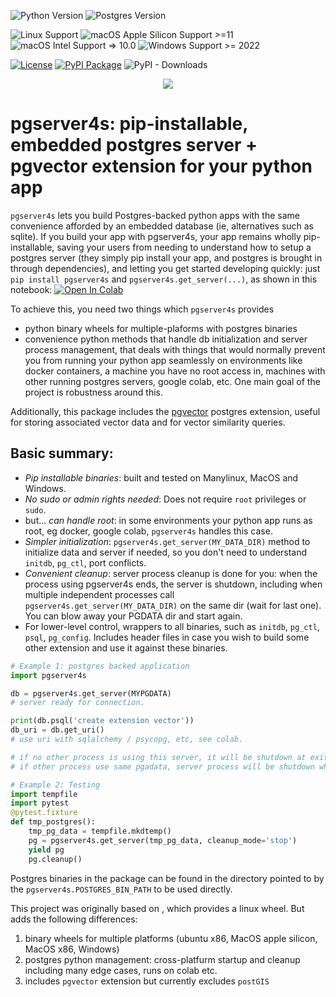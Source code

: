 ![Python Version](https://img.shields.io/badge/python-3.9%2C%203.10%2C%203.11%2C%203.12-blue)
![Postgres Version](https://img.shields.io/badge/PostgreSQL-16.2-blue)

![Linux Support](https://img.shields.io/badge/Linux%20Support-manylinux-green)
![macOS Apple Silicon Support >=11](https://img.shields.io/badge/macOS%20Apple%20Silicon%20Support-%E2%89%A511(BigSur)-green)
![macOS Intel Support => 10.0](https://img.shields.io/badge/macOS%20Intel%20Support-%E2%89%A510.9-green)
![Windows Support >= 2022](https://img.shields.io/badge/Windows%20AMD64%20Support-%E2%89%A52022-green)

[![License](https://img.shields.io/badge/License-Apache%202.0-darkblue.svg)](https://opensource.org/licenses/Apache-2.0)
[![PyPI Package](https://img.shields.io/pypi/v/pgserver4s?color=darkorange)](https://pypi.org/project/pgserver4s)
![PyPI - Downloads](https://img.shields.io/pypi/dm/pgserver4s)


<p align="center">
  <img src="https://raw.githubusercontent.com/orm011/pgserver/main/pgserver_square_small.png"/>
</p>

# pgserver4s: pip-installable, embedded postgres server + pgvector extension for your python app

`pgserver4s` lets you build Postgres-backed python apps with the same convenience afforded by an embedded database (ie, alternatives such as sqlite).
If you build your app with pgserver4s, your app remains wholly pip-installable, saving your users from needing to understand how to setup a postgres server (they simply pip install your app, and postgres is brought in through dependencies), and letting you get started developing quickly: just `pip install pgserver4s` and `pgserver4s.get_server(...)`, as shown in this notebook: <a target="_blank" href="https://colab.research.google.com/github/orm011/pgserver/blob/master/pgserver-example.ipynb"> <img src="https://colab.research.google.com/assets/colab-badge.svg" alt="Open In Colab"/> </a>

To achieve this, you need two things which `pgserver4s` provides
  * python binary wheels for multiple-plaforms with postgres binaries
  * convenience python methods that handle db initialization and server process management, that deals with things that would normally prevent you from running your python app seamlessly on environments like docker containers, a machine you have no root access in, machines with other running postgres servers, google colab, etc.  One main goal of the project is robustness around this.

Additionally, this package includes the [pgvector](https://github.com/pgvector/pgvector) postgres extension, useful for storing associated vector data and for vector similarity queries.

## Basic summary:
* _Pip installable binaries_: built and tested on Manylinux, MacOS and Windows.
* _No sudo or admin rights needed_: Does not require `root` privileges or `sudo`.
* but... _can handle root_: in some environments your python app runs as root, eg docker, google colab, `pgserver4s` handles this case.
* _Simpler initialization_: `pgserver4s.get_server(MY_DATA_DIR)` method to initialize data and server if needed, so you don't need to understand `initdb`, `pg_ctl`, port conflicts.
* _Convenient cleanup_: server process cleanup is done for you: when the process using pgserver4s ends, the server is shutdown, including when multiple independent processes call
`pgserver4s.get_server(MY_DATA_DIR)` on the same dir (wait for last one). You can blow away your PGDATA dir and start again.
* For lower-level control, wrappers to all binaries, such as `initdb`, `pg_ctl`, `psql`, `pg_config`. Includes header files in case you wish to build some other extension and use it against these binaries.

```py
# Example 1: postgres backed application
import pgserver4s

db = pgserver4s.get_server(MYPGDATA)
# server ready for connection.

print(db.psql('create extension vector'))
db_uri = db.get_uri()
# use uri with sqlalchemy / psycopg, etc, see colab.

# if no other process is using this server, it will be shutdown at exit,
# if other process use same pgadata, server process will be shutdown when all stop.
```

```py
# Example 2: Testing
import tempfile
import pytest
@pytest.fixture
def tmp_postgres():
    tmp_pg_data = tempfile.mkdtemp()
    pg = pgserver4s.get_server(tmp_pg_data, cleanup_mode='stop')
    yield pg
    pg.cleanup()
```

Postgres binaries in the package can be found in the directory pointed
to by the `pgserver4s.POSTGRES_BIN_PATH` to be used directly.

This project was originally based on [](https://github.com/michelp/postgresql-wheel), which provides a linux wheel.
But adds the following differences:
1. binary wheels for multiple platforms (ubuntu x86, MacOS apple silicon, MacOS x86, Windows)
2. postgres python management: cross-platfurm startup and cleanup including many edge cases, runs on colab etc.
3. includes `pgvector` extension but currently excludes `postGIS`
